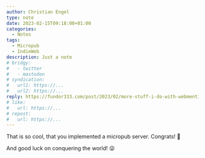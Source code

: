 ```yaml
---
author: Christian Engel
type: note
date: 2023-02-15T09:18:00+01:00
categories:
  - Notes
tags:
  - Micropub
  - IndieWeb
description: Just a note
# bridgy:
#   - twitter
#   - mastodon
# syndication:
#   url1: https://...
#   url2: https://...
reply: https://fundor333.com/post/2023/02/more-stuff-i-do-with-webmention-micropub-and-bridgy/
# like:
#   url: https://...
# repost:
#   url: https://...
---
```


That is so cool, that you implemented a micropub server. Congrats! 🍾

And good luck on conquering the world! 😜
